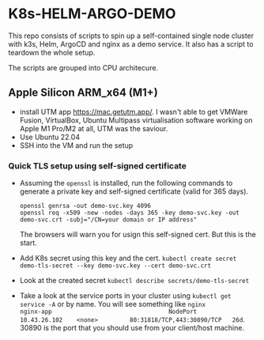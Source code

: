 # K8s-HELM-ARGO-DEMO
This repo consists of scripts to spin up a self-contained single node cluster with k3s, Helm, ArgoCD and nginx as a demo service. It also has a script to teardown the whole setup. 

The scripts are grouped into CPU architecure.

## Apple Silicon ARM_x64 (M1+)
- install UTM app https://mac.getutm.app/. I wasn't able to get VMWare Fusion, VirtualBox, Ubuntu Multipass virtualisation software working on Apple M1 Pro/M2 at all, UTM was the saviour.
- Use Ubuntu 22.04
- SSH into the VM and run the setup

### Quick TLS setup using self-signed certificate
- Assuming the `openssl` is installed, run the following commands to generate a private key and self-signed certificate (valid for 365 days).
  ```
  openssl genrsa -out demo-svc.key 4096
  openssl req -x509 -new -nodes -days 365 -key demo-svc.key -out demo-svc.crt -subj="/CN=your domain or IP address"
  ```
  The browsers will warn you for usign this self-signed cert. But this is the start.

- Add K8s secret using this key and the cert. 
  `kubectl create secret demo-tls-secret --key demo-svc.key --cert demo-svc.crt` 
- Look at the created secret 
  `kubectl describe secrets/demo-tls-secret`
- Take a look at the service ports in your cluster using `kubectl get service -A` or by name. You will see something like `nginx         nginx-app                                 NodePort       10.43.26.102    <none>         80:31818/TCP,443:30890/TCP   26d`. 30890 is the port that you should use from your client/host machine.